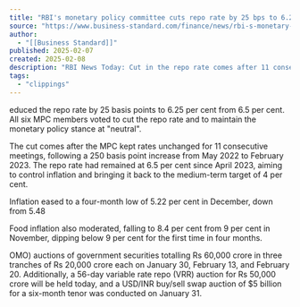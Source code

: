 ```yaml
---
title: "RBI's monetary policy committee cuts repo rate by 25 bps to 6.25%, RBI News Today"
source: "https://www.business-standard.com/finance/news/rbi-s-monetary-policy-committee-cuts-repo-rate-by-25-bps-to-6-25-125020700384_1.html"
author:
  - "[[Business Standard]]"
published: 2025-02-07
created: 2025-02-08
description: "RBI News Today: Cut in the repo rate comes after 11 consecutive MPC meetings in which the rate remained unchanged at 6.50%"
tags:
  - "clippings"
---
```

educed the repo rate by 25 basis points to 6.25 per cent from 6.5 per cent. All six MPC members voted to cut the repo rate and to maintain the monetary policy stance at "neutral".

The cut comes after the MPC kept rates unchanged for 11 consecutive meetings, following a 250 basis point increase from May 2022 to February 2023. The repo rate had remained at 6.5 per cent since April 2023, aiming to control inflation and bringing it back to the medium-term target of 4 per cent.

Inflation eased to a four-month low of 5.22 per cent in December, down from 5.48

Food inflation also moderated, falling to 8.4 per cent from 9 per cent in November, dipping below 9 per cent for the first time in four months.

OMO) auctions of government securities totalling Rs 60,000 crore in three tranches of Rs 20,000 crore each on January 30, February 13, and February 20. Additionally, a 56-day variable rate repo (VRR) auction for Rs 50,000 crore will be held today, and a USD/INR buy/sell swap auction of $5 billion for a six-month tenor was conducted on January 31.